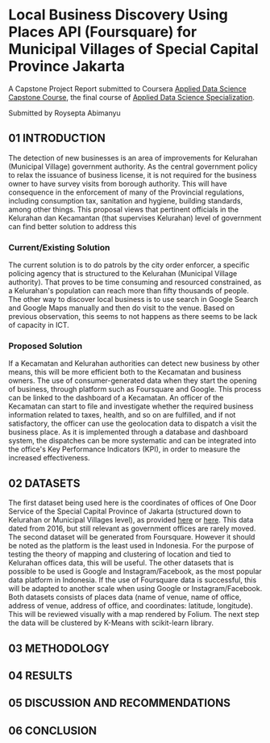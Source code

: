 # Local Business Discovery Using Places API (Foursquare) for Municipal Villages of Special Capital Province Jakarta


A Capstone Project Report submitted to Coursera [Applied Data Science Capstone Course](https://www.coursera.org/learn/applied-data-science-capstone/home/welcome), the final course of [Applied Data Science Specialization](https://www.coursera.org/specializations/applied-data-science).

Submitted by Roysepta Abimanyu

## 01 INTRODUCTION
The detection of new businesses is an area of improvements for Kelurahan (Municipal Village) government authority.
As the central government policy to relax the issuance of business license, it is not required for the business owner to have survey visits from borough authority. This will have consequence in the enforcement of many of the Provincial regulations, including consumption tax, sanitation and hygiene, building standards, among other things.
This proposal views that pertinent officials in the Kelurahan dan Kecamantan (that supervises Kelurahan) level of government can find better solution to address this
### Current/Existing Solution
The current solution is to do patrols by the city order enforcer, a specific policing agency that is structured to the Kelurahan (Municipal Village authority). That proves to be time consuming and resourced constrained, as a Kelurahan's population can reach more than fifty thousands of people.
The other way to discover local business is to use search in Google Search and Google Maps manually and then do visit to the venue. Based on previous observation, this seems to not happens as there seems to be lack of capacity in ICT.
### Proposed Solution
If a Kecamatan  and Kelurahan authorities can detect new business by other means, this will be more efficient both to the Kecamatan and business owners. The use of consumer-generated data when they start the opening of business, through platform such as Foursquare and Google. This process can be linked to the dashboard of a Kecamatan. 
An officer of the Kecamatan can start to file and investigate whether the required business information related to taxes, health, and so on are fulfilled, and if not satisfactory, the officer can use the geolocation data to dispatch a visit the business place. As it is implemented through a database and dashboard system, the dispatches can be more systematic and can be integrated into the office's Key Performance Indicators (KPI), in order to measure the increased effectiveness.

## 02 DATASETS
The first dataset being used here is the coordinates of offices of One Door Service of the Special Capital Province of Jakarta (structured down to Kelurahan or Municipal Villages level), as provided [here](http://data.jakarta.go.id/dataset/data-lokasi-kantor-pelayanan-bptsp "here") or [here](https://github.com/rabimanyu/Coursera_Capstone/blob/master/Data-Lokasi-Kantor-Pelayanan-BPTSP-2016.csv "here"). This data dated from 2016, but still relevant as government offices are rarely moved.
The second dataset will be generated from Foursquare. However it should be noted as the platform is the least used in Indonesia. For the purpose of testing the theory of mapping and clustering of location and tied to Kelurahan offices data, this will be useful.
The other datasets that is possible to be used is Google and Instagram/Facebook, as the most popular data platform in Indonesia. If the use of Foursquare data is successful, this will be adapted to another scale when using Google or Instagram/Facebook.
Both datasets consists of places data (name of venue, name of office, address of venue, address of office, and coordinates: latitude, longitude). This will be reviewed visually with a map rendered by Folium. The next step the data will be clustered by K-Means with scikit-learn library.


## 03 METHODOLOGY

## 04 RESULTS

## 05 DISCUSSION AND RECOMMENDATIONS

## 06 CONCLUSION